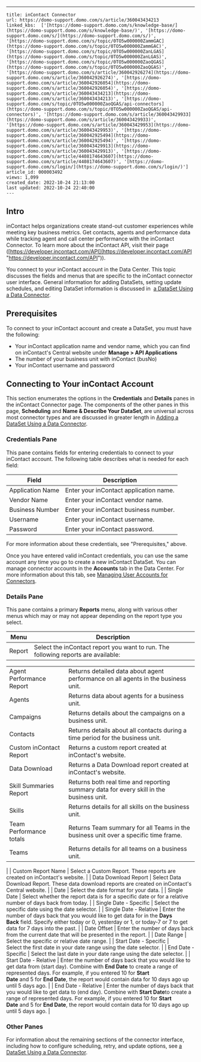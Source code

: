 ---
    title: inContact Connector
    url: https://domo-support.domo.com/s/article/360043434213
    linked_kbs:  ['[https://domo-support.domo.com/s/knowledge-base/](https://domo-support.domo.com/s/knowledge-base/)', '[https://domo-support.domo.com/s/](https://domo-support.domo.com/s/)', '[https://domo-support.domo.com/s/topic/0TO5w000000ZammGAC](https://domo-support.domo.com/s/topic/0TO5w000000ZammGAC)', '[https://domo-support.domo.com/s/topic/0TO5w000000ZanLGAS](https://domo-support.domo.com/s/topic/0TO5w000000ZanLGAS)', '[https://domo-support.domo.com/s/topic/0TO5w000000ZaoQGAS](https://domo-support.domo.com/s/topic/0TO5w000000ZaoQGAS)', '[https://domo-support.domo.com/s/article/360042926274](https://domo-support.domo.com/s/article/360042926274)', '[https://domo-support.domo.com/s/article/360042926054](https://domo-support.domo.com/s/article/360042926054)', '[https://domo-support.domo.com/s/article/360043434213](https://domo-support.domo.com/s/article/360043434213)', '[https://domo-support.domo.com/s/topic/0TO5w000000ZaoQGAS/api-connectors](https://domo-support.domo.com/s/topic/0TO5w000000ZaoQGAS/api-connectors)', '[https://domo-support.domo.com/s/article/360043429933](https://domo-support.domo.com/s/article/360043429933)', '[https://domo-support.domo.com/s/article/360043429953](https://domo-support.domo.com/s/article/360043429953)', '[https://domo-support.domo.com/s/article/360042925494](https://domo-support.domo.com/s/article/360042925494)', '[https://domo-support.domo.com/s/article/360043429913](https://domo-support.domo.com/s/article/360043429913)', '[https://domo-support.domo.com/s/article/4408174643607](https://domo-support.domo.com/s/article/4408174643607)', '[https://domo-support.domo.com/s/login/](https://domo-support.domo.com/s/login/)']
    article_id: 000003492
    views: 1,099
    created_date: 2022-10-24 21:13:00
    last updated: 2022-10-24 22:40:00
    ---



Intro
-----


inContact helps organizations create stand-out customer experiences while meeting key business metrics. Get contacts, agents and performance data while tracking agent and call center performance with the inContact Connector. To learn more about the inContact API, visit their page ([https://developer.incontact.com/API](https://developer.incontact.com/API "https://developer.incontact.com/API")).


You connect to your inContact account in the Data Center. This topic discusses the fields and menus that are specific to the inContact connector user interface. General information for adding DataSets, setting update schedules, and editing DataSet information is discussed in  [a DataSet Using a Data Connector](/s/article/360042926274 "Adding a DataSet Using a Data Connector").


Prerequisites
-------------


To connect to your inContact account and create a DataSet, you must have the following:


* Your inContact application name and vendor name, which you can find on inContact's Central website under **Manage > API Applications**
* The number of your business unit with inContact (busNo)
* Your inContact username and password


Connecting to Your inContact Account
------------------------------------


This section enumerates the options in the **Credentials** and **Details** panes in the inContact Connector page. The components of the other panes in this page, **Scheduling** and **Name & Describe Your DataSet**, are universal across most connector types and are discussed in greater length in [Adding a DataSet Using a Data Connector](/s/article/360042926274 "Adding a DataSet Using a Data Connector").


### Credentials Pane


This pane contains fields for entering credentials to connect to your inContact account. The following table describes what is needed for each field:  




| Field | Description |
| --- | --- |
| Application Name | Enter your inContact application name. |
| Vendor Name | Enter your inContact vendor name. |
| Business Number | Enter your inContact business number. |
| Username | Enter your inContact username. |
| Password | Enter your inContact password. |


For more information about these credentials, see "Prerequisites," above.


Once you have entered valid inContact credentials, you can use the same account any time you go to create a new inContact DataSet. You can manage connector accounts in the **Accounts** tab in the Data Center. For more information about this tab, see [Managing User Accounts for Connectors](/s/article/360042926054 "Managing User Accounts for Connectors").


### Details Pane


This pane contains a primary **Reports** menu, along with various other menus which may or may not appear depending on the report type you select.




| Menu | Description |
| --- | --- |
| Report | Select the inContact report you want to run. The following reports are available:

|  |  |
| --- | --- |
| Agent Performance Report | Returns detailed data about agent performance on all agents in the business unit. |
| Agents | Returns data about agents for a business unit. |
| Campaigns | Returns details about the campaigns on a business unit. |
| Contacts | Returns details about all contacts during a time period for the business unit. |
| Custom inContact Report | Returns a custom report created at inContact's website. |
| Data Download | Returns a Data Download report created at inContact's website. |
| Skill Summaries Report | Returns both real time and reporting summary data for every skill in the business unit. |
| Skills | Returns details for all skills on the business unit. |
| Team Performance totals | Returns Team summary for all Teams in the business unit over a specific time frame. |
| Teams | Returns details for all teams on a business unit. |

 |
| Custom Report Name | Select a Custom Report. These reports are created on inContact's website. |
| Data Download Report | Select Data Download Report. These data download reports are created on inContact's Central website. |
| Date | Select the date format for your data. |
| Single Date | Select whether the report data is for a specific date or for a relative number of days back from today. |
| Single Date - Specific | Select the specific date using the date selector. |
| Single Date - Relative | Enter the number of days back that you would like to get data for in the ****Days Back**** field. Specify either today or 0, yesterday or 1, or today-7 or 7 to get data for 7 days into the past. |
| Date Offset | Enter the number of days back from the current date that will be presented in the report. |
| Date Range | Select the specific or relative date range. |
| Start Date - Specific | Select the first date in your date range using the date selector. |
| End Date - Specific | Select the last date in your date range using the date selector. |
| Start Date - Relative | Enter the number of days back that you would like to get data from (start day). Combine with ****************End Date**************** to create a range of represented days.
For example, if you entered 10 for ****************Start Date**************** and 5 for ****************End Date****************, the report would contain data for 10 days ago up until 5 days ago. |
| End Date - Relative | Enter the number of days back that you would like to get data to (end day). Combine with ****************Start Date****************to create a range of represented days.
For example, if you entered 10 for ****************Start Date**************** and 5 for ****************End Date****************, the report would contain data for 10 days ago up until 5 days ago. |


### Other Panes


For information about the remaining sections of the connector interface, including how to configure scheduling, retry, and update options, see [a DataSet Using a Data Connector](/s/article/360042926274 "Adding a DataSet Using a Data Connector").

